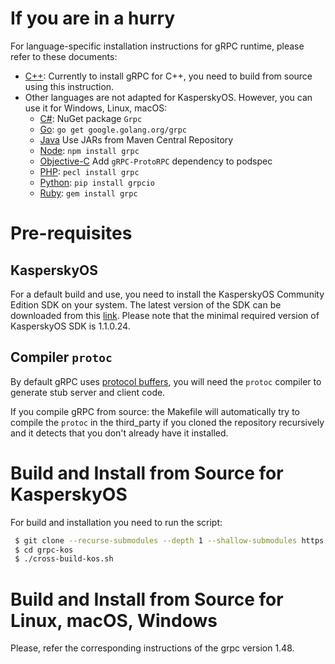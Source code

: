 # If you are in a hurry

For language-specific installation instructions for gRPC runtime, please
refer to these documents:

 * [C++](examples/cpp): Currently to install gRPC for C++, you need to build from source using this instruction.
 * Other languages are not adapted for KasperskyOS. However, you can use it for Windows, Linux, macOS:
    + [C#](src/csharp): NuGet package `Grpc`
    + [Go](https://github.com/grpc/grpc-go): `go get google.golang.org/grpc`
    + [Java](https://github.com/grpc/grpc-java) Use JARs from Maven Central Repository
    + [Node](src/node): `npm install grpc`
    + [Objective-C](src/objective-c) Add `gRPC-ProtoRPC` dependency to podspec
    + [PHP](src/php): `pecl install grpc`
    + [Python](src/python/grpcio): `pip install grpcio`
    + [Ruby](src/ruby): `gem install grpc`


# Pre-requisites

## KasperskyOS

For a default build and use, you need to install the KasperskyOS Community Edition SDK  on your system. The latest version of the SDK can be downloaded from this [link](https://os.kaspersky.com/development/).
Please note that the minimal required version of KasperskyOS SDK is 1.1.0.24.

## Compiler `protoc`

By default gRPC uses [protocol buffers](https://github.com/google/protobuf),
you will need the `protoc` compiler to generate stub server and client code.

If you compile gRPC from source: the Makefile will
automatically try to compile the `protoc` in the third_party if you cloned the
repository recursively and it detects that you don't already have it
installed.

# Build and Install from Source for KasperskyOS

For build and installation you need to run the script:

```sh
 $ git clone --recurse-submodules --depth 1 --shallow-submodules https://github.com/KasperskyLab/grpc-kos.git
 $ cd grpc-kos
 $ ./cross-build-kos.sh
```

# Build and Install from Source for Linux, macOS, Windows

Please, refer the corresponding instructions of the grpc version 1.48.
